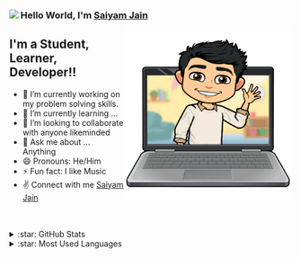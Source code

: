### <img src="https://github.com/TheDudeThatCode/TheDudeThatCode/blob/master/Assets/Hi.gif" width="25"> Hello World, I'm [Saiyam Jain]

 <img align="right" alt="img" src="https://github.com/saiyumm/saiyumm/blob/main/345.png" width="300" />


## I'm a Student, Learner, Developer!!

- 🔭 I’m currently working on my problem solving skills.
- 🌱 I’m currently learning ...
- 👯 I’m looking to collaborate with anyone likeminded
- 💬 Ask me about ... Anything
- 😄 Pronouns: He/Him
- ⚡ Fun fact: I like Music
- :v: Connect with me <a href="https://www.linkedin.com/in/jainsaiyam1403/" target="_blank">Saiyam Jain</a>



<br />
<br />

<details>
  <summary>:star: GitHub Stats</summary>
  <img align="left" alt="Saiyam's GitHub Stats" src="https://github-readme-stats.vercel.app/api?username=saiyumm&show_icons=true&hide_border=true" />
</details>

<details>
  <summary>:star: Most Used Languages</summary>
  <img align="left" alt="Saiyam's GitHub Top Languages" src="https://github-readme-stats.vercel.app/api/top-langs/?username=saiyumm" />
</details>


[Saiyam Jain]: https://linkedin.com/in/jainsaiyam1403
[linkedin]: https://linkedin.com/in/jainsaiyam1403

<!--

arsentiava 

-->
